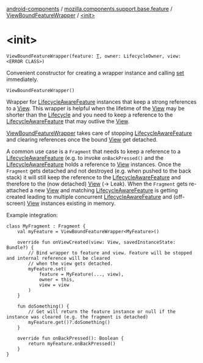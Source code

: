 [android-components](../../index.md) / [mozilla.components.support.base.feature](../index.md) / [ViewBoundFeatureWrapper](index.md) / [&lt;init&gt;](./-init-.md)

# &lt;init&gt;

`ViewBoundFeatureWrapper(feature: `[`T`](index.md#T)`, owner: LifecycleOwner, view: <ERROR CLASS>)`

Convenient constructor for creating a wrapper instance and calling [set](set.md) immediately.

`ViewBoundFeatureWrapper()`

Wrapper for [LifecycleAwareFeature](../-lifecycle-aware-feature/index.md) instances that keep a strong references to a [View](#). This wrapper is helpful
when the lifetime of the [View](#) may be shorter than the [Lifecycle](#) and you need to keep a reference to the
[LifecycleAwareFeature](../-lifecycle-aware-feature/index.md) that may outlive the [View](#).

[ViewBoundFeatureWrapper](index.md) takes care of stopping [LifecycleAwareFeature](../-lifecycle-aware-feature/index.md) and clearing references once the bound
[View](#) get detached.

A common use case is a `Fragment` that needs to keep a reference to a [LifecycleAwareFeature](../-lifecycle-aware-feature/index.md) (e.g. to invoke
`onBackPressed()` and the [LifecycleAwareFeature](../-lifecycle-aware-feature/index.md) holds a reference to [View](#) instances. Once the `Fragment` gets
detached and not destroyed (e.g. when pushed to the back stack) it will still keep the reference to the
[LifecycleAwareFeature](../-lifecycle-aware-feature/index.md) and therefore to the (now detached) [View](#) (-&gt; Leak). When the `Fragment` gets re-attached a
new [View](#) and matching [LifecycleAwareFeature](../-lifecycle-aware-feature/index.md) is getting created leading to multiple concurrent
[LifecycleAwareFeature](../-lifecycle-aware-feature/index.md) and (off-screen) [View](#) instances existing in memory.

Example integration:

```
class MyFragment : Fragment {
    val myFeature = ViewBoundFeatureWrapper<MyFeature>()

    override fun onViewCreated(view: View, savedInstanceState: Bundle?) {
        // Bind wrapper to feature and view. Feature will be stopped and internal reference will be cleared
        // when the view gets detached.
        myFeature.set(
            feature = MyFeature(..., view),
            owner = this,
            view = view
        )
    }

    fun doSomething() {
        // Get will return the feature instance or null if the instance was cleared (e.g. the fragment is detached)
        myFeature.get()?.doSomething()
    }

    override fun onBackPressed(): Boolean {
        return myFeature.onBackPressed()
    }
}
```

